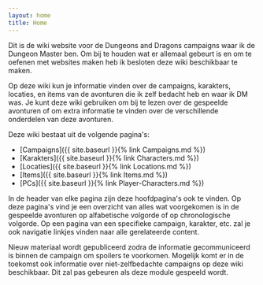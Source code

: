 ```yaml
---
layout: home
title: Home
---
```


Dit is de wiki website voor de Dungeons and Dragons campaigns waar ik de Dungeon Master ben. Om bij te houden wat er allemaal gebeurt is en om te oefenen met websites maken heb ik besloten deze wiki beschikbaar te maken.

Op deze wiki kun je informatie vinden over de campaigns, karakters, locaties, en items van de avonturen die ik zelf bedacht heb en waar ik DM was. Je kunt deze wiki gebruiken om bij te lezen over de gespeelde avonturen of om extra informatie te vinden over de verschillende onderdelen van deze avonturen.

Deze wiki bestaat uit de volgende pagina's:

* [Campaigns]({{ site.baseurl }}{% link Campaigns.md %})
* [Karakters]({{ site.baseurl }}{% link Characters.md %})
* [Locaties]({{ site.baseurl }}{% link Locations.md %})
* [Items]({{ site.baseurl }}{% link Items.md %})
* [PCs]({{ site.baseurl }}{% link Player-Characters.md %})

In de header van elke pagina zijn deze hoofdpagina's ook te vinden. Op deze pagina's vind je een overzicht van alles wat voorgekomen is in de gespeelde avonturen op alfabetische volgorde of op chronologische volgorde. Op een pagina van een specifieke campaign, karakter, etc. zal je ook navigatie linkjes vinden naar alle gerelateerde content.

Nieuw materiaal wordt gepubliceerd zodra de informatie gecommuniceerd is binnen de campaign om spoilers te voorkomen. Mogelijk komt er in de toekomst ook informatie over niet-zelfbedachte campaigns op deze wiki beschikbaar. Dit zal pas gebeuren als deze module gespeeld wordt.